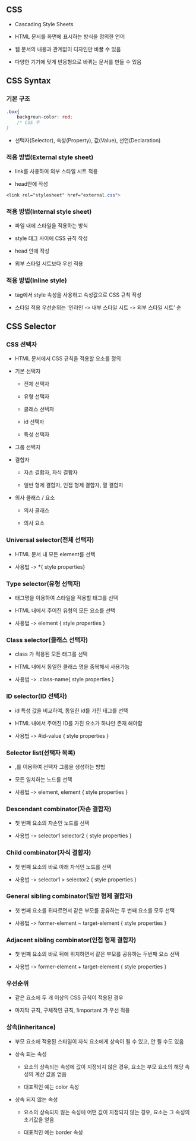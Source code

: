 ## CSS

- Cascading Style Sheets

- HTML 문서를 화면에 표시하는 방식을 정의한 언어

- 웹 문서의 내용과 관계없이 디자인만 바꿀 수 있음

- 다양한 기기에 맞게 반응형으로 바뀌는 문서를 만들 수 있음

## 

## CSS Syntax

### 기본 구조

```css
.box{
    backgroun-color: red;
    /* CSS 주
}
```

- 선택자(Selector), 속성(Property), 값(Value), 선언(Declaration)

### 적용 방법(External style sheet)

- link를 사용하여 외부 스타일 시트 적용

- head안에 작성

```css
<link rel="stylesheet" href="external.css">
```

### 적용 방법(Internal style sheet)

- 파일 내에 스타일을 적용하는 방식

- style 태그 사이에 CSS 규칙 작성

- head 안에 작성

- 외부 스타일 시트보다 우선 적용

### 적용 방법(Inline style)

- tag에서 style 속성을 사용하고 속성값으로 CSS 규칙 작성

- 스타일 적용 우선순위는 '인라인 -> 내부 스타일 시트 -> 외부 스타일 시트' 순

## CSS Selector

### CSS 선택자

- HTML 문서에서 CSS 규칙을 적용할 요소를 정의

- 기본 선택자
  
  - 전체 선택자
  
  - 유형 선택자
  
  - 클래스 선택자
  
  - id 선택자
  
  - 특성 선택자

- 그룹 선택자

- 결합자
  
  - 자손 결합자, 자식 결합자
  
  - 일반 형제 결합자, 인접 형제 결합자, 열 결합자

- 의사 클래스 / 요소
  
  - 의사 클래스
  
  - 의사 요소

### Universal selector(전체 선택자)

- HTML 문서 내 모든 element를 선택

- 사용법 -> *{ style properties}

### Type selector(유형 선택자)

- 태그명을 이용하여 스타일을 적용할 태그를 선택

- HTML 내에서 주어진 유형의 모든 요소를 선택

- 사용법 -> element { style properties }

### Class selector(클래스 선택자)

- class 가 적용된 모든 태그를 선택

- HTML 내에서 동일한 클래스 명을 중복해서 사용가능

- 사용법 -> .class-name{ style properties }

### ID selector(ID 선택자)

- id 특성 값을 비교하여, 동일한 id를 가진 태그를 선택

- HTML 내에서 주어진 ID를 가진 요소가 하나만 존재 해야함

- 사용법 -> #id-value { style properties }

### Selector list(선택자 목록)

- ,를 이용하여 선택자 그룹을 생성하는 방법

- 모든 일치하는 노드를 선택

- 사용법 -> element, element { style properties }

### Descendant combinator(자손 결합자)

- 첫 번째 요소의 자손인 노드를 선택

- 사용법 -> selector1 selector2 { style properties }

### Child combinator(자식 결합자)

- 첫 번째 요소의 바로 아래 자식인 노드를 선택

- 사용법 -> selector1 > selector2 { style properties }

### General sibling combinator(일반 형제 결합자)

- 첫 번째 요소를 뒤따르면서 같은 부모를 공유하는 두 번째 요소를 모두 선택

- 사용법 -> former-element ~ target-element { style properties }

### Adjacent sibling combinator(인접 형제 결합자)

- 첫 번째 요소의 바로 뒤에 위치하면서 같은 부모를 공유하는 두번째 요소 선택

- 사용법 -> former-element + target-element { style properties }

### 우선순위

- 같은 요소에 두 개 이상의 CSS 규칙이 적용된 경우

- 마지막 규칙, 구체적인 규칙, !important 가 우선 적용

### 상속(inheritance)

- 부모 요소에 적용된 스타일이 자식 요소에게 상속이 될 수 있고, 안 될 수도 있음

- 상속 되는 속성
  
  - 요소의 상속되는 속성에 값이 지정되지 않은 경우, 요소는 부모 요소의 해당 속성의 계산 값을 얻음
  
  - 대표적인 예는 color 속성

- 상속 되지 않는 속성
  
  - 요소의 상속되지 않는 속성에 어떤 값이 지정되지 않는 경우, 요소는 그 속성의 초기값을 얻음
  
  - 대표적인 예는 border 속성
